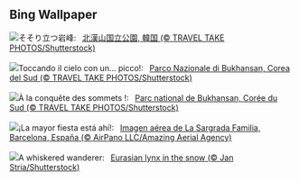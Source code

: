 ## Bing Wallpaper
![](https://www.bing.com/th?id=OHR.BukhansanSeoul_JA-JP1162904036_UHD.jpg&w=1000)そそり立つ岩峰:&nbsp;&ensp;[北漢山国立公園, 韓国 (© TRAVEL TAKE PHOTOS/Shutterstock)](https://www.bing.com/th?id=OHR.BukhansanSeoul_JA-JP1162904036_UHD.jpg)
<br><br/>
![](https://www.bing.com/th?id=OHR.BukhansanSeoul_IT-IT1722160676_UHD.jpg&w=1000)Toccando il cielo con un... picco!:&nbsp;&ensp;[Parco Nazionale di Bukhansan, Corea del Sud (© TRAVEL TAKE PHOTOS/Shutterstock)](https://www.bing.com/th?id=OHR.BukhansanSeoul_IT-IT1722160676_UHD.jpg)
<br><br/>
![](https://www.bing.com/th?id=OHR.BukhansanSeoul_FR-FR2089322284_UHD.jpg&w=1000)À la conquête des sommets !:&nbsp;&ensp;[Parc national de Bukhansan, Corée du Sud (© TRAVEL TAKE PHOTOS/Shutterstock)](https://www.bing.com/th?id=OHR.BukhansanSeoul_FR-FR2089322284_UHD.jpg)
<br><br/>
![](https://www.bing.com/th?id=OHR.FestaMajorBarcelona_ES-ES2068839332_UHD.jpg&w=1000)¡La mayor fiesta está ahí!:&nbsp;&ensp;[Imagen aérea de La Sargrada Familia, Barcelona, España (© AirPano LLC/Amazing Aerial Agency)](https://www.bing.com/th?id=OHR.FestaMajorBarcelona_ES-ES2068839332_UHD.jpg)
<br><br/>
![](https://www.bing.com/th?id=OHR.LynxSnow_EN-GB4274178722_UHD.jpg&w=1000)A whiskered wanderer:&nbsp;&ensp;[Eurasian lynx in the snow (© Jan Stria/Shutterstock)](https://www.bing.com/th?id=OHR.LynxSnow_EN-GB4274178722_UHD.jpg)
<br><br/>
